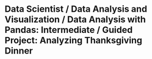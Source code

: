 # Data Scientist / Data Analysis and Visualization / Data Analysis with Pandas: Intermediate / Guided Project: Analyzing Thanksgiving Dinner

